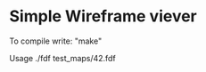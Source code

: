 # Simple Wireframe viever
 To compile write:
                   "make"
                   
                   
 Usage ./fdf test_maps/42.fdf
